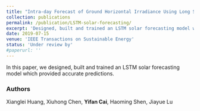 ```yaml
---
title: "Intra-day Forecast of Ground Horizontal Irradiance Using Long Short-Term Memory Network (LSTM)"
collection: publications
permalink: /publication/LSTM-solar-forecasting/
excerpt: 'Designed, built and trained an LSTM solar forecasting model which provided accurate predictions.'
date: 2019-07-15
venue: 'IEEE Transactions on Sustainable Energy'
status: 'Under review by'
#paperurl: ''
---
```



In this paper, we designed, built and trained an LSTM solar forecasting model which provided accurate predictions.



### Authors 

Xianglei Huang, Xiuhong Chen, **Yifan Cai**, Haoming Shen, Jiayue Lu 


